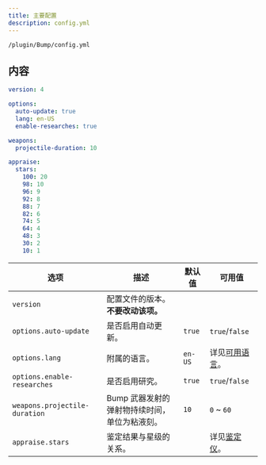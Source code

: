 ```yaml
---
title: 主要配置
description: config.yml
---
```


`/plugin/Bump/config.yml`

## 内容

```yaml
version: 4

options:
  auto-update: true
  lang: en-US
  enable-researches: true

weapons:
  projectile-duration: 10

appraise:
  stars:
    100: 20
    98: 10
    96: 9
    92: 8
    88: 7
    82: 6
    74: 5
    64: 4
    48: 3
    30: 2
    10: 1
```

| 选项 | 描述 | 默认值 | 可用值 |
| --- | --- | --- | --- |
| `version` | 配置文件的版本。<br />**不要改动该项。**  | &nbsp; | &nbsp; |
| `options.auto-update` | 是否启用自动更新。 | `true` | `true`/`false` |
| `options.lang` | 附属的语言。 | `en-US` | 详见[可用语言](https://github.com/SlimefunGuguProject/Bump#supported-languages)。 |
| `options.enable-researches` | 是否启用研究。 | `true` | `true`/`false` |
| `weapons.projectile-duration` | Bump 武器发射的弹射物持续时间，单位为粘液刻。 | `10` | `0` ~ `60` |
| `appraise.stars` | 鉴定结果与星级的关系。 | &nbsp; | 详见[鉴定仪](/zh-cn/bump/items/appraisal-instrument)。 |
